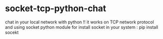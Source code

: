 # socket-tcp-python-chat
 chat in your local network with python !!
it works on TCP network protocol and using socket python module
for install socket in your system : pip install socekt
